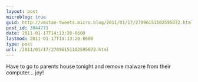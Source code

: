 ```yaml
---
layout: post
microblog: true
guid: http://vmstan-tweets.micro.blog/2011/01/17/27096151102595072.html
post_id: 3044771
date: 2011-01-17T14:13:20-0600
lastmod: 2011-01-17T14:13:20-0600
type: post
url: /2011/01/17/27096151102595072.html
---
```

Have to go to parents house tonight and remove malware from their computer... joy!
